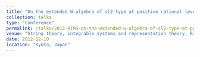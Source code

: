 ```yaml
---
title: "On the extended W-algebra of sl2 type at positive rational level"
collection: talks
type: "Conference"
permalink: /talks/2013-RIMS-on-the-extended-w-algebra-of-sl2-type-at-positive-rational-level
venue: "String theory, integrable systems and representation theory, RIMS Symposium, The University of Kyoto"
date: 2012-12-10
location: "Kyoto, Japan"
---
```



